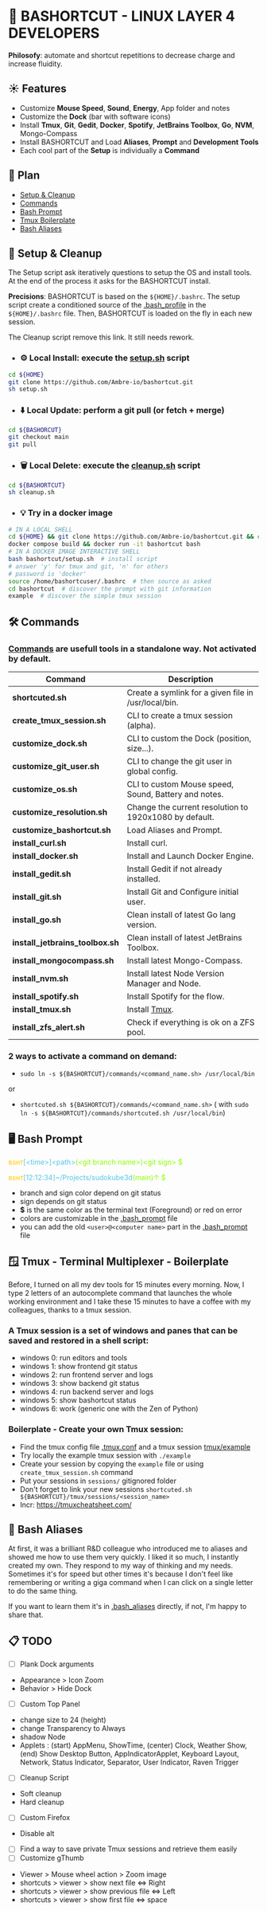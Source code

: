 # 🧰 BASHORTCUT - LINUX LAYER 4 DEVELOPERS

**Philosofy**: automate and shortcut repetitions to decrease charge and increase fluidity.

## ☀️ Features

- Customize **Mouse Speed**, **Sound**, **Energy**, App folder and notes
- Customize the **Dock** (bar with software icons)
- Install **Tmux**, **Git**, **Gedit**, **Docker**, **Spotify**, **JetBrains Toolbox**, **Go**, **NVM**, Mongo-Compass
- Install BASHORTCUT and Load **Aliases**, **Prompt** and **Development Tools**
- Each cool part of the **Setup** is individually a **Command**

## 📖 Plan

- [Setup & Cleanup](#-setup--cleanup)
- [Commands](#-commands)
- [Bash Prompt](#-bash-prompt)
- [Tmux Boilerplate](#-tmux---terminal-multiplexer---boilerplate)
- [Bash Aliases](#-bash-aliases)

## 📜 Setup & Cleanup

The Setup script ask iteratively questions to setup the OS and install tools.
At the end of the process it asks for the BASHORTCUT install.

**Precisions**: BASHORTCUT is based on the `${HOME}/.bashrc`. The setup script create a conditioned source of
the [.bash_profile](https://github.com/Ambre-io/bashortcut/blob/main/linux/.bash_profile) in the `${HOME}/.bashrc` file.
Then, BASHORTCUT is loaded on the fly in each new session.

The Cleanup script remove this link. It still needs rework.

- ### ⚙️ **Local Install**: execute the [setup.sh](https://github.com/Ambre-io/bashortcut/blob/main/setup.sh) script

```bash
cd ${HOME}
git clone https://github.com/Ambre-io/bashortcut.git
sh setup.sh
```

- ### ⬇️ **Local Update**: perform a git pull (or fetch + merge)

```bash
cd ${BASHORCUT}
git checkout main
git pull
```

- ### 🗑️ **Local Delete**: execute the [cleanup.sh](https://github.com/Ambre-io/bashortcut/blob/main/cleanup.sh) script

```bash
cd ${BASHORTCUT}
sh cleanup.sh
```

- ### 💡 **Try** in a docker image

```bash
# IN A LOCAL SHELL
cd ${HOME} && git clone https://github.com/Ambre-io/bashortcut.git && cd bashortcut
docker compose build && docker run -it bashortcut bash
# IN A DOCKER IMAGE INTERACTIVE SHELL
bash bashortcut/setup.sh  # install script
# answer 'y' for tmux and git, 'n' for others
# password is 'docker'
source /home/bashortcuser/.bashrc  # then source as asked
cd bashortcut  # discover the prompt with git information
example  # discover the simple tmux session
```

## 🛠️ Commands

### [Commands](https://github.com/Ambre-io/bashortcut/tree/main/commands) are usefull tools in a standalone way. Not activated by default.

| Command                          | Description                                                   |
|----------------------------------|---------------------------------------------------------------|
| **shortcuted.sh**                | Create a symlink for a given file in /usr/local/bin.          | 
| **create_tmux_session.sh**       | CLI to create a tmux session (alpha).                         | 
| **customize_dock.sh**            | CLI to custom the Dock (position, size...).                   |  
| **customize_git_user.sh**        | CLI to change the git user in global config.                  |  
| **customize_os.sh**              | CLI to custom Mouse speed, Sound, Battery and notes.          |   
| **customize_resolution.sh**      | Change the current resolution to 1920x1080 by default.        |  
| **customize_bashortcut.sh**      | Load Aliases and Prompt.                                      |  
| **install_curl.sh**              | Install curl.                                                 | 
| **install_docker.sh**            | Install and Launch Docker Engine.                             | 
| **install_gedit.sh**             | Install Gedit if not already installed.                       | 
| **install_git.sh**               | Install Git and Configure initial user.                       | 
| **install_go.sh**                | Clean install of latest Go lang version.                      | 
| **install_jetbrains_toolbox.sh** | Clean install of latest JetBrains Toolbox.                    | 
| **install_mongocompass.sh**      | Install latest Mongo-Compass.                                 | 
| **install_nvm.sh**               | Install latest Node Version Manager and Node.                 | 
| **install_spotify.sh**           | Install Spotify for the flow.                                 | 
| **install_tmux.sh**              | Install [Tmux](#4-tmux---terminal-multiplexer---boilerplate). | 
| **install_zfs_alert.sh**         | Check if everything is ok on a ZFS pool.                      |

### 2 ways to activate a command on demand:

- `sudo ln -s ${BASHORTCUT}/commands/<command_name.sh> /usr/local/bin`

or

- `shortcuted.sh ${BASHORTCUT}/commands/<command_name.sh>` (
  with `sudo ln -s ${BASHORTCUT}/commands/shortcuted.sh /usr/local/bin`)

## 🖥️ Bash Prompt

</span><span style="color:#FFCC00FF">
ʙsʜᴛ</span><span style="color:#8CFF00FF"><span style="color:#55c6e7">[&lt;time&gt;]</span><span style="color:#55c6e7">&lt;path&gt;</span><span style="color:#8CFF00FF">(&lt;git branch name&gt;)&lt;git sign&gt;</span> $

</span><span style="color:#FFCC00FF">
ʙsʜᴛ</span><span style="color:#8CFF00FF"><span style="color:#55c6e7">[12:12:34]</span><span style="color:#55c6e7">~/Projects/sudokube3d</span><span style="color:#8CFF00FF">(main)↑</span> $

- branch and sign color depend on git status
- sign depends on git status
- **$** is the same color as the terminal text (Foreground) or red on error
- colors are customizable in
  the [.bash_prompt](https://github.com/Ambre-io/bashortcut/blob/main/linux/.bash_prompt#L148) file
- you can add the old `<user>@<computer name>` part in
  the [.bash_prompt](https://github.com/Ambre-io/bashortcut/blob/main/linux/.bash_prompt#L148) file

## 🪟 Tmux - Terminal Multiplexer - Boilerplate

Before, I turned on all my dev tools for 15 minutes every morning. Now, I type 2 letters of an autocomplete command
that launches the whole working environment and I take these 15 minutes to have a coffee with my colleagues, thanks to a
tmux session.

### A Tmux session is a set of windows and panes that can be saved and restored in a shell script:

- windows 0: run editors and tools
- windows 1: show frontend git status
- windows 2: run frontend server and logs
- windows 3: show backend git status
- windows 4: run backend server and logs
- windows 5: show bashortcut status
- windows 6: work (generic one with the Zen of Python)

### Boilerplate - Create your own Tmux session:

- Find the tmux config file [.tmux.conf](https://github.com/Ambre-io/bashortcut/blob/main/tmux/.tmux.conf) and a tmux
  session [tmux/example](https://github.com/Ambre-io/bashortcut/blob/main/tmux/example)
- Try locally the example tmux session with `./example`
- Create your session by copying the `example` file or using `create_tmux_session.sh` command
- Put your sessions in `sessions/` gitignored folder
- Don't forget to link your new sessions `shortcuted.sh ${BASHORTCUT}/tmux/sessions/<session_name>`
- Incr: https://tmuxcheatsheet.com/

## 💨 Bash Aliases

At first, it was a brilliant R&D colleague who introduced me to aliases and showed me how to use them very quickly.
I liked it so much, I instantly created my own. They respond to my way of thinking and my needs.
Sometimes it's for speed but other times it's because I don't feel like remembering or writing a giga command when I can
click on a single letter to do the same thing.

If you want to learn them it's in [.bash_aliases](https://github.com/Ambre-io/bashortcut/blob/main/linux/.bash_aliases)
directly, if not, I'm happy to share that.

## 📋 TODO

- [ ] Plank Dock arguments
- Appearance > Icon Zoom
- Behavior > Hide Dock
- [ ] Custom Top Panel
- change size to 24 (height)
- change Transparency to Always
- shadow Node
- Applets : (start) AppMenu, ShowTime, (center) Clock, Weather Show, (end) Show Desktop Button, AppIndicatorApplet,
  Keyboard Layout, Network, Status Indicator, Separator, User Indicator, Raven Trigger
- [ ] Cleanup Script
- Soft cleanup
- Hard cleanup
- [ ] Custom Firefox
- Disable alt
- [ ] Find a way to save private Tmux sessions and retrieve them easily
- [ ] Customize gThumb
- Viewer > Mouse wheel action > Zoom image
- shortcuts > viewer > show next file <=> Right
- shortcuts > viewer > show previous file <=> Left
- shortcuts > viewer > show first file <=> space
